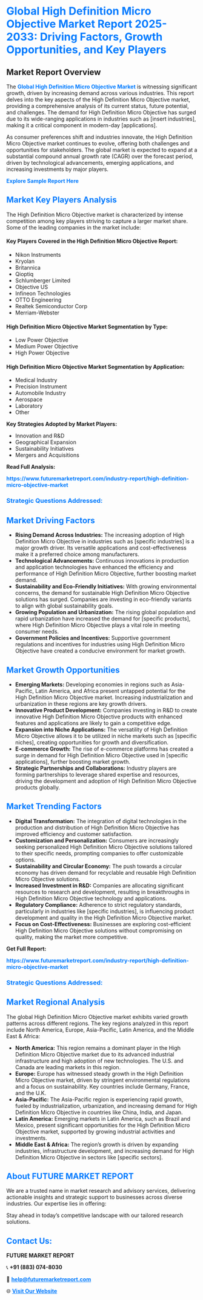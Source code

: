 <h1 style="color: #007BFF;">Global High Definition Micro Objective Market Report 2025-2033: Driving Factors, Growth Opportunities, and Key Players</h1>

<section id="overview">
<h2>Market Report Overview</h2>
<p>The <a href="https://www.futuremarketreport.com/industry-report/high-definition-micro-objective-market" style="color: #007BFF; text-decoration: none;"><strong>Global High Definition Micro Objective Market</strong></a> is witnessing significant growth, driven by increasing demand across various industries. This report delves into the key aspects of the High Definition Micro Objective market, providing a comprehensive analysis of its current status, future potential, and challenges. The demand for High Definition Micro Objective has surged due to its wide-ranging applications in industries such as [insert industries], making it a critical component in modern-day [applications].</p>
<p>As consumer preferences shift and industries innovate, the High Definition Micro Objective market continues to evolve, offering both challenges and opportunities for stakeholders. The global market is expected to expand at a substantial compound annual growth rate (CAGR) over the forecast period, driven by technological advancements, emerging applications, and increasing investments by major players.</p>
</section>

<section id="overview">
<p><a href="https://www.futuremarketreport.com/request-sample/reportId=81448" style="color: #007BFF; text-decoration: none;"><strong>Explore Sample Report Here</strong></a></p>
</section>

<section id="key-players">
<h2 style="color: #007BFF;">Market Key Players Analysis</h2>
<p>The High Definition Micro Objective market is characterized by intense competition among key players striving to capture a larger market share. Some of the leading companies in the market include:</p>
<h4>Key Players Covered in the High Definition Micro Objective Report:</h4>
<ul><li>Nikon Instruments</li><li>Kryolan</li><li>Britannica</li><li>Qioptiq</li><li>Schlumberger Limited</li><li>Objective US</li><li>Infineon Technologies</li><li>OTTO Engineering</li><li>Realtek Semiconductor Corp</li><li>Merriam-Webster</li></ul>
<h4>High Definition Micro Objective Market Segmentation by Type:</h4>
<ul><li>Low Power Objective</li><li>Medium Power Objective</li><li>High Power Objective</li></ul>

<h4>High Definition Micro Objective Market Segmentation by Application:</h4>
<ul><li>Medical Industry</li><li>Precision Instrument</li><li>Automobile Industry</li><li>Aerospace</li><li>Laboratory</li><li>Other</li></ul>
<p><strong>Key Strategies Adopted by Market Players:</strong></p>
<ul>
<li>Innovation and R&D</li>
<li>Geographical Expansion</li>
<li>Sustainability Initiatives</li>
<li>Mergers and Acquisitions</li>
</ul>
</section>

<section>
<p><strong>Read Full Analysis: </strong></p><a href="https://www.futuremarketreport.com/industry-report/high-definition-micro-objective-market" style="color: #007BFF; text-decoration: none;"><strong>https://www.futuremarketreport.com/industry-report/high-definition-micro-objective-market</strong></a>
<h3 style="color: #007BFF;">Strategic Questions Addressed:</h3>
</section>

<section id="driving-factors">
<h2 style="color: #007BFF;">Market Driving Factors</h2>
<ul>
<li><strong>Rising Demand Across Industries:</strong> The increasing adoption of High Definition Micro Objective in industries such as [specific industries] is a major growth driver. Its versatile applications and cost-effectiveness make it a preferred choice among manufacturers.</li>
<li><strong>Technological Advancements:</strong> Continuous innovations in production and application technologies have enhanced the efficiency and performance of High Definition Micro Objective, further boosting market demand.</li>
<li><strong>Sustainability and Eco-Friendly Initiatives:</strong> With growing environmental concerns, the demand for sustainable High Definition Micro Objective solutions has surged. Companies are investing in eco-friendly variants to align with global sustainability goals.</li>
<li><strong>Growing Population and Urbanization:</strong> The rising global population and rapid urbanization have increased the demand for [specific products], where High Definition Micro Objective plays a vital role in meeting consumer needs.</li>
<li><strong>Government Policies and Incentives:</strong> Supportive government regulations and incentives for industries using High Definition Micro Objective have created a conducive environment for market growth.</li>
</ul>
</section>

<section id="growth-opportunities">
<h2 style="color: #007BFF;">Market Growth Opportunities</h2>
<ul>
<li><strong>Emerging Markets:</strong> Developing economies in regions such as Asia-Pacific, Latin America, and Africa present untapped potential for the High Definition Micro Objective market. Increasing industrialization and urbanization in these regions are key growth drivers.</li>
<li><strong>Innovative Product Development:</strong> Companies investing in R&D to create innovative High Definition Micro Objective products with enhanced features and applications are likely to gain a competitive edge.</li>
<li><strong>Expansion into Niche Applications:</strong> The versatility of High Definition Micro Objective allows it to be utilized in niche markets such as [specific niches], creating opportunities for growth and diversification.</li>
<li><strong>E-commerce Growth:</strong> The rise of e-commerce platforms has created a surge in demand for High Definition Micro Objective used in [specific applications], further boosting market growth.</li>
<li><strong>Strategic Partnerships and Collaborations:</strong> Industry players are forming partnerships to leverage shared expertise and resources, driving the development and adoption of High Definition Micro Objective products globally.</li>
</ul>
</section>

<section id="trending-factors">
<h2 style="color: #007BFF;">Market Trending Factors</h2>
<ul>
<li><strong>Digital Transformation:</strong> The integration of digital technologies in the production and distribution of High Definition Micro Objective has improved efficiency and customer satisfaction.</li>
<li><strong>Customization and Personalization:</strong> Consumers are increasingly seeking personalized High Definition Micro Objective solutions tailored to their specific needs, prompting companies to offer customizable options.</li>
<li><strong>Sustainability and Circular Economy:</strong> The push towards a circular economy has driven demand for recyclable and reusable High Definition Micro Objective solutions.</li>
<li><strong>Increased Investment in R&D:</strong> Companies are allocating significant resources to research and development, resulting in breakthroughs in High Definition Micro Objective technology and applications.</li>
<li><strong>Regulatory Compliance:</strong> Adherence to strict regulatory standards, particularly in industries like [specific industries], is influencing product development and quality in the High Definition Micro Objective market.</li>
<li><strong>Focus on Cost-Effectiveness:</strong> Businesses are exploring cost-efficient High Definition Micro Objective solutions without compromising on quality, making the market more competitive.</li>
</ul>
</section>

<section>
<p><strong>Get Full Report: </strong></p><a href="https://www.futuremarketreport.com/industry-report/high-definition-micro-objective-market" style="color: #007BFF; text-decoration: none;"><strong>https://www.futuremarketreport.com/industry-report/high-definition-micro-objective-market</strong></a>
<h3 style="color: #007BFF;">Strategic Questions Addressed:</h3>
</section>


<section id="regional-analysis">
<h2 style="color: #007BFF;">Market Regional Analysis</h2>
<p>The global High Definition Micro Objective market exhibits varied growth patterns across different regions. The key regions analyzed in this report include North America, Europe, Asia-Pacific, Latin America, and the Middle East & Africa:</p>
<ul>
<li><strong>North America:</strong> This region remains a dominant player in the High Definition Micro Objective market due to its advanced industrial infrastructure and high adoption of new technologies. The U.S. and Canada are leading markets in this region.</li>
<li><strong>Europe:</strong> Europe has witnessed steady growth in the High Definition Micro Objective market, driven by stringent environmental regulations and a focus on sustainability. Key countries include Germany, France, and the U.K.</li>
<li><strong>Asia-Pacific:</strong> The Asia-Pacific region is experiencing rapid growth, fueled by industrialization, urbanization, and increasing demand for High Definition Micro Objective in countries like China, India, and Japan.</li>
<li><strong>Latin America:</strong> Emerging markets in Latin America, such as Brazil and Mexico, present significant opportunities for the High Definition Micro Objective market, supported by growing industrial activities and investments.</li>
<li><strong>Middle East & Africa:</strong> The region’s growth is driven by expanding industries, infrastructure development, and increasing demand for High Definition Micro Objective in sectors like [specific sectors].</li>
</ul>
</section>

<footer>
<h2 style="color: #007BFF;">About FUTURE MARKET REPORT</h2>
<p>We are a trusted name in market research and advisory services, delivering actionable insights and strategic support to businesses across diverse industries. Our expertise lies in offering:</p>

<p>Stay ahead in today’s competitive landscape with our tailored research solutions.</p>

<h2 style="color: #007BFF;">Contact Us:</h2>
<p><strong>FUTURE MARKET REPORT</strong></p>
<p>📞 <strong>+91 (883) 074-8030</strong></p>
<p>📧 <strong><a href="mailto:help@futuremarketreport.com" style="color: #007BFF;">help@futuremarketreport.com</a></strong></p>
<p>🌐 <strong><a href="https://www.futuremarketreport.com/" style="color: #007BFF;">Visit Our Website</a></strong></p>
</footer>